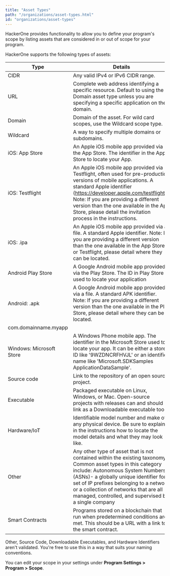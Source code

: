 ```yaml
---
title: "Asset Types"
path: "/organizations/asset-types.html"
id: "organizations/asset-types"
---
```

HackerOne provides functionality to allow you to define your program's scope by listing assets that are considered in or out of scope for your program.

HackerOne supports the following types of assets:

Type | Details | Examples
---- | ------- | --------
CIDR | Any valid IPv4 or IPv6 CIDR range. | 172.200.0.0/16 2001:db8::/48 fe80:0000:0000:0000:0204:61ff:fe9d:f156/3 104.16.100.52
URL | Complete web address identifying a specific resource. Default to using the Domain asset type unless you are specifying a specific application on the domain. | www.example.com/app1 www.example.com/app2
Domain | Domain of the asset. For wild card scopes, use the Wildcard scope type. | www.example.com myprogram.com
Wildcard | A way to specify multiple domains or subdomains. | *.vpn.hackerone.net www.amazon.*
iOS: App Store | An Apple iOS mobile app provided via the App Store. The identifier in the Apple Store to locate your App. | App Store hyperlink
iOS: Testflight | An Apple iOS mobile app provided via Testflight, often used for pre-production versions of mobile applications. A standard Apple identifier (https://developer.apple.com/testflight/). Note: If you are providing a different version than the one available in the App Store, please detail the invitation process in the instructions. | com.domainname.myapp
iOS: .ipa | An Apple iOS mobile app provided via a file. A standard Apple identifier. Note: If you are providing a different version than the one available in the App Store or Testflight, please detail where they can be located. | com.domainname.myapp
Android Play Store | A Google Android mobile app provided via the Play Store. The ID in Play Store used to locate your application | https://developer.android.com/studio/build/application-id.html
Android: .apk | A Google Android mobile app provided via a file. A standard APK identifier. Note: If you are providing a different version than the one available in the Play Store, please detail where they can be located.
| com.domainname.myapp
Windows: Microsoft Store | A Windows Phone mobile app. The identifier in the Microsoft Store used to locate your app. It can be either a store ID like '9WZDNCRFHVJL' or an identifier name like 'Microsoft.SDKSamples ApplicationDataSample'. | 9WZDNCRFHVJL Microsoft.SDKSamples.ApplicationDataSample
Source code | Link to the repository of an open source project. | https://github.com/Hacker0x01/docs.hackerone.com
Executable | Packaged executable on Linux, Windows, or Mac. Open-source projects with releases can and should link as a Downloadable executable too.
Hardware/IoT | Identifiable model number and make of any physical device. Be sure to explain in the instructions how to locate the model details and what they may look like. | 100-440-0.750-3434-A
Other | Any other type of asset that is not contained within the existing taxonomy. Common asset types in this category include: Autonomous System Numbers (ASNs)- a globally unique identifier for a set of IP prefixes belonging to a network or a collection of networks that are all managed, controlled, and supervised by a single company | ASN: 13335
Smart Contracts | Programs stored on a blockchain that run when predetermined conditions are met. This should be a URL with a link to the smart contract. | https://www.google.com/url?q=https://polygonscan.com/address/0xfede379e48c873c75f3cc0c81f7c784ad730a8f7&sa=D&source=docs&ust=1680630627772409&usg=AOvVaw0lTCt_SIkbWuepXLbS0Cqx https://github.com/magiceden-oss/erc721m/releases/latest


Other,	Source Code, Downloadable Executables, and Hardware Identifiers aren't validated. You're free to use this in a way that suits your naming conventions.

You can edit your scope in your settings under **Program Settings > Program > Scope**.
